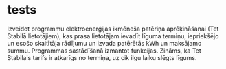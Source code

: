# tests
Izveidot programmu elektroenerģijas ikmēneša patēriņa aprēķināšanai (Tet Stabilā lietotājiem), kas prasa lietotājam ievadīt līguma termiņu, iepriekšējo un esošo skaitītāja rādījumu un izvada patērētās kWh un maksājamo summu. Programmas sastādīšanā izmantot funkcijas.
Zināms, ka Tet Stabilais tarifs ir atkarīgs no termiņa, uz cik ilgu laiku slēgts līgums.
